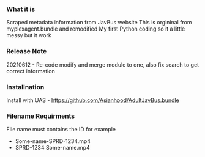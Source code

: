 ### What it is
Scraped metadata information from JavBus website
This is orgininal from myplexagent.bundle and remodified
My first Python coding so it a little messy but it work


### Release Note
20210612 - Re-code modify and merge module to one, also fix search to get correct information


### Installnation
Install with UAS - https://github.com/Asianhood/AdultJavBus.bundle

### Filename Requirments
FIle name must contains the ID for example
* Some-name-SPRD-1234.mp4
* SPRD-1234 Some-name.mp4

